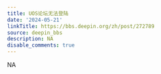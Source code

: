 ```yaml
---
title: UOS论坛无法登陆
date: '2024-05-21'
linkTitle: https://bbs.deepin.org/zh/post/272789
source: deepin_bbs
description: NA
disable_comments: true
---
```

NA
